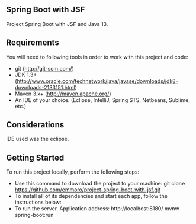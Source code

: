 ## Spring Boot with JSF
Project Spring Boot with JSF and Java 13.
</br>

## Requirements
You will need to following tools in order to work with this project and code:

* git (http://git-scm.com/)
* JDK 1.3+ (http://www.oracle.com/technetwork/java/javase/downloads/jdk8-downloads-2133151.html)
* Maven 3.x+ (http://maven.apache.org/)
* An IDE of your choice. (Eclipse, IntelliJ, Spring STS, Netbeans, Sublime, etc.)

## Considerations
IDE used was the eclipse.
</br>

## Getting Started
To run this project locally, perform the following steps:

* Use this command to download the project to your machine: git clone https://github.com/emmoro/project-spring-boot-with-jsf.git
* To install all of its dependencies and start each app, follow the instructions below:
* To run the server. Application address: http://localhost:8180/
mvnw spring-boot:run
